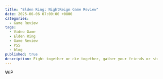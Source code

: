 ```yaml
---
title: "Elden Ring: NightReign Game Review"
date: 2025-06-06 07:00:00 +0800
categories: 
  - Game Review
tags: 
  - Video Game
  - Elden Ring
  - Game Review
  - PS5
  - blog
published: true
description: Fight together or die together, gather your friends or stranger and challenge the Night Lords.
---
```


WIP
